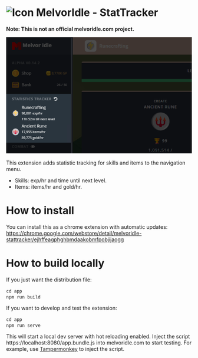 # ![Icon](/extension/dist/icon16.png) MelvorIdle - StatTracker

**Note: This is not an official melvoridle.com project.**

![Screenshot](/extension/screenshot1.png)

This extension adds statistic tracking for skills and items to the navigation menu.

* Skills: exp/hr and time until next level.
* Items: items/hr and gold/hr.

# How to install

You can install this as a chrome extension with automatic updates: https://chrome.google.com/webstore/detail/melvoridle-stattracker/ejhffeagphghbmdaakobmfpobjijaogg

# How to build locally

If you just want the distribution file:

```
cd app
npm run build
```

If you want to develop and test the extension:

```
cd app
npm run serve
```

This will start a local dev server with hot reloading enabled. Inject the script https://localhost:8080/app.bundle.js into melvoridle.com to start testing. For example, use [Tampermonkey](https://www.tampermonkey.net/) to inject the script.